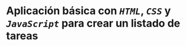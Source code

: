 # Aplicación básica con ***`HTML`***, ***`CSS`*** y ***`JavaScript`*** para crear un listado de tareas 
